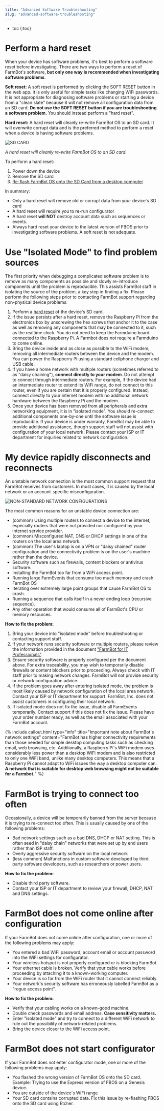 ```yaml
---
title: "Advanced Software Troubleshooting"
slug: "advanced-software-troubleshooting"
---
```


* toc
{:toc}

# Perform a hard reset

When your device has software problems, it's best to perform a software reset before investigating. There are two ways to perform a reset of FarmBot's software, **but only one way is recommended when investigating software problems**.

**Soft reset:** A soft reset is performed by clicking the <span class="fb-button fb-red">SOFT RESET</span> button in the web app. It is only useful for simple tasks like changing WiFi passwords. It is not appropriate for diagnosing software problems or starting a device from a "clean slate" because it will not remove all configuration data from an SD card. **Do not use the SOFT RESET button if you are troubleshooting a software problem.** You should instead perform a "hard reset".

**Hard reset:** A hard reset will cleanly re-write FarmBot OS to an SD card. It will overwrite corrupt data and is the preferred method to perform a reset when a device is having software problems.

![SD CARD](_images/sd_card.jpg)

_A hard reset will cleanly re-write FarmBot OS to an SD card._

To perform a hard reset:

1. Power down the device
2. Remove the SD card
3. [Re-flash FarmBot OS onto the SD Card from a desktop computer](../../farmbot-os/intro.md)

In summary:

 * Only a hard reset will remove old or corrupt data from your device's SD card
 * A hard reset will require you to re-run configurator
 * A hard reset **will NOT** destroy account data such as sequences or events.
 * Always hard reset your device to the latest version of FBOS prior to investigating software problems. A soft reset is not adequate.

#  Use "Isolated Mode" to find problem sources

The first priority when debugging a complicated software problem is to remove as many components as possible and slowly re-introduce components until the problem is reproducible. This assists FarmBot staff in isolating the source of the problem, a key step in finding a fix. Please perform the following steps prior to contacting FarmBot support regarding non-physical device problems:

 1. Perform a [hard reset](#perform-a-hard-reset) of the device's SD card.
 2. If the issue persists after a hard reset, remove the Raspberry Pi from the electronics box by unscrewing the hex screws that anchor it to the case as well as removing any components that may be connected to it, such as the realtime clock. You do not need to keep the Farmduino board connected to the Raspberry Pi. A Farmbot does not require a Farmduino to come online.
 3. Bring the device inside and as close as possible to the WiFi modem, removing all intermediate routers between the device and the modem. You can power the Raspberry Pi using a standard cellphone charger and USB cable.
 4. If you have a home network with multiple routers (sometimes referred to as "daisy chaining"), **connect directly to your modem**. Do not attempt to connect through intermediate routers. For example, if the device had an intermediate router to extend its WiFi range, do not connect to this router, even if you are certain that it is properly configured. Instead, connect directly to your internet modem with no additional network hardware between the Raspberry Pi and the modem.
 5. Once your device has been removed from all peripherals and extra networking equipment, it is in "isolated mode". You should re-connect additional components one-by-one until the software issue is reproducible. If your device is under warranty, FarmBot may be able to provide additional assistance, though support staff will not assist with configuration of your local network. Please contact your ISP or IT department for inquiries related to network configuration.

# My device rapidly disconnects and reconnects

An unstable network connection is the most common support request that FarmBot receives from customers. In most cases, it is caused by the local network or an account-specific misconfiguration.



![NON-STANDARD NETWORK CONFIGURATIONS](_images/non-standard_network_configurations.jpg)

The most common reasons for an unstable device connection are:

 * (common) Using multiple routers to connect a device to the internet, especially routers that were not provided nor configured by your internet service provider.
 * (common) Misconfigured NAT, DNS or DHCP settings in one of the routers on the local area network.
 * (common) The user's laptop is on a VPN or "daisy chained" router configuration and the connectivity problem is on the user's machine rather than the device.
 * Security software such as firewalls, content blockers or antivirus software.
 * Installing the FarmBot too far from a WiFi access point.
 * Running large FarmEvents that consume too much memory and crash FarmBot OS
 * Iterating over extremely large point groups that cause FarmBot OS to crash.
 * Running a sequence that calls itself in a never ending loop (recursive sequence).
 * Any other operation that would consume all of FarmBot's CPU or memory resources.

**How to fix the problem:**

1. Bring your device into "isolated mode" before troubleshooting or contacting support staff.
2. If your network runs security software or multiple routers, please review the information provided in the document ["FarmBot for IT Professionals"](for-it-security-professionals.md).
3. Ensure security software is properly configured per the document above. For extra traceability, you may wish to temporarily disable firewalls or content blockers prior to proceeding. Always check with IT staff prior to making network changes. FarmBot will not provide security or network configuration advice.
4. If the problem goes away after entering isolated mode, the problem is most likely caused by network configuration of the local area network. Contact your ISP or IT department for support. FarmBot, Inc. does not assist customers in configuring their local network.
5. If isolated mode does not fix the issue, disable all FarmEvents temporarily. Contact support if this does not fix the issue. Please have your order number ready, as well as the email associated with your FarmBot account.

{%
include callout.html
type="info"
title="Important note about FarmBot's network settings"
content="FarmBot has higher connectivity requirements than those needed for simple desktop computing tasks such as checking email, web browsing, etc. Additionally, a Raspberry Pi's WiFi modem uses considerably less power than a desktop WiFi modem and is also restricted to only one WiFi band, unlike many desktop computers. This means that a Raspberry Pi cannot adapt to WiFi issues the way a desktop computer can. **A network that is suitable for desktop web browsing might not be suitable for a Farmbot.**"
%}

# FarmBot is trying to connect too often

Occasionally, a device will be temporarily banned from the server because it is trying to re-connect too often. This is usually caused by one of the following problems:

 * Bad network settings such as a bad DNS, DHCP or NAT setting. This is often seed in "daisy chain" networks that were set up by end users rather than ISP staff.
 * Overly aggressive security software on the local network
 * (less common) Malfunctions in custom software developed by third party software developers, such as researchers or power users.

**How to fix the problem:**

 * Disable third party software.
 * Contact your ISP or IT department to review your firewall, DHCP, NAT and DNS settings.

# FarmBot does not come online after configuration

If your FarmBot does not come online after configuration, one or more of the following problems may apply:

 * You entered a bad WiFi password, account email or account password into the WiFi settings for configurator.
 * Your wireless hotspot is not properly configured or is blocking FarmBot.
 * Your ethernet cable is broken. Verify that your cable works before proceeding by attaching it to a known-working computer.
 * Your device is so far from the WiFi router that it cannot connect reliably.
 * Your network's security software has erroneously labelled FarmBot as a "rogue access point".

**How to fix the problem:**

 * Verify that your cabling works on a known-good machine.
 * Double check passwords and email address. **Case sensitivity matters.**
 * Enter "isolated mode" and try to connect to a different WiFi network to rule out the possibility of network-related problems.
 * Bring the device closer to the WiFi access point.

# FarmBot does not start configurator

If your FarmBot does not enter configurator mode, one or more of the following problems may apply:

 * You flashed the wrong version of FarmBot OS onto the SD card. Example: Trying to use the Express version of FBOS on a Genesis device.
 * You are outside of the device's WiFi range
 * Your SD card contains corrupted data. Fix this issue by re-flashing FBOS onto the SD card using Etcher.
